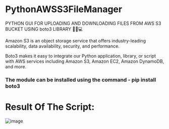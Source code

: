 # PythonAWSS3FileManager
PYTHON GUI FOR UPLOADING AND DOWNLOADING FILES FROM AWS S3 BUCKET USING boto3 LIBRARY 📁🐍💻

Amazon S3 is an object storage service that offers industry-leading scalability, data availability, security, and performance.

Boto3 makes it easy to integrate our Python application, library, or script with AWS services including Amazon S3, Amazon EC2, Amazon DynamoDB, and more.

### The module can be installed using the command - pip install boto3

# Result Of The Script:
![image](https://github.com/abhijithwarrier/PythonAWSS3FileManager/assets/46685919/7f393edd-f85c-414d-bb2d-dc6b0650d163)

